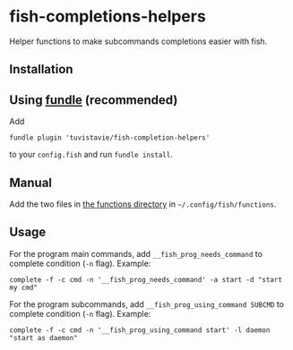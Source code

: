 # fish-completions-helpers

Helper functions to make subcommands completions easier with fish.

## Installation

## Using [fundle](https://github.com/tuvistavie/fundle) (recommended)

Add

```
fundle plugin 'tuvistavie/fish-completion-helpers'
```

to your `config.fish` and run `fundle install`.

## Manual

Add the two files in [the functions directory](https://github.com/tuvistavie/fish-completions-helpers/tree/master/functions) in `~/.config/fish/functions`.

## Usage

For the program main commands, add `__fish_prog_needs_command` to complete condition (`-n` flag). Example:

```
complete -f -c cmd -n '__fish_prog_needs_command' -a start -d "start my cmd"
```

For the program subcommands, add `__fish_prog_using_command SUBCMD` to complete condition (`-n` flag). Example:

```
complete -f -c cmd -n '__fish_prog_using_command start' -l daemon "start as daemon"
```
